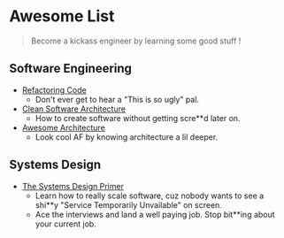 # Awesome List
> Become a kickass engineer by learning some good stuff !


## Software Engineering
 - [Refactoring Code](https://https://www.refactoring.com/catalog/)
      - Don't ever get to hear a "This is so ugly" pal.
 - [Clean Software Architecture](https://blog.cleancoder.com/uncle-bob/2012/08/13/the-clean-architecture.html)
      - How to create software without getting scre**d later on.
 - [Awesome Architecture](https://awesome-architecture.com)
      - Look cool AF by knowing architecture a lil deeper.

 ## Systems Design
  - [The Systems Design Primer](https://github.com/donnemartin/system-design-primer)
       - Learn how to really scale software, cuz nobody wants to see a shi**y "Service Temporarily Unvailable" on screen.
       - Ace the interviews and land a well paying job. Stop bit**ing about your current job.
